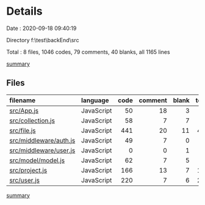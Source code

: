 # Details

Date : 2020-09-18 09:40:19

Directory f:\test\backEnd\src

Total : 8 files,  1046 codes, 79 comments, 40 blanks, all 1165 lines

[summary](results.md)

## Files
| filename | language | code | comment | blank | total |
| :--- | :--- | ---: | ---: | ---: | ---: |
| [src/App.js](/src/App.js) | JavaScript | 50 | 18 | 3 | 71 |
| [src/collection.js](/src/collection.js) | JavaScript | 58 | 7 | 7 | 72 |
| [src/file.js](/src/file.js) | JavaScript | 441 | 20 | 11 | 472 |
| [src/middleware/auth.js](/src/middleware/auth.js) | JavaScript | 49 | 7 | 0 | 56 |
| [src/middleware/user.js](/src/middleware/user.js) | JavaScript | 0 | 0 | 1 | 1 |
| [src/model/model.js](/src/model/model.js) | JavaScript | 62 | 7 | 5 | 74 |
| [src/project.js](/src/project.js) | JavaScript | 166 | 13 | 7 | 186 |
| [src/user.js](/src/user.js) | JavaScript | 220 | 7 | 6 | 233 |

[summary](results.md)